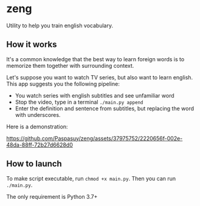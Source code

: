 # zeng
Utility to help you train english vocabulary.

## How it works
It's a common knowledge that the best way to learn foreign words is to memorize them together with surrounding context.

Let's suppose you want to watch TV series, but also want to learn english. This app suggests you the following pipeline:
- You watch series with english subtitles and see unfamiliar word
- Stop the video, type in a terminal `./main.py append`
- Enter the definition and sentence from subtitles, but replacing the word with underscores. 

Here is a demonstration: 

https://github.com/Paspasuy/zeng/assets/37975752/2220656f-002e-48da-88ff-72b27d6628d0

## How to launch
To make script executable, run `chmod +x main.py`. Then you can run `./main.py`.

The only requirement is Python 3.7+
